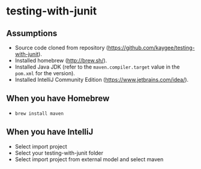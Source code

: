 # testing-with-junit

## Assumptions
- Source code cloned from repository (https://github.com/kaygee/testing-with-junit).
- Installed homebrew (http://brew.sh/).
- Installed Java JDK (refer to the `maven.compiler.target` value in the `pom.xml` for the version).
- Installed IntelliJ Community Edition (https://www.jetbrains.com/idea/).

## When you have Homebrew
- `brew install maven`

## When you have IntelliJ
- Select import project
- Select your testing-with-junit folder
- Select import project from external model and select maven
